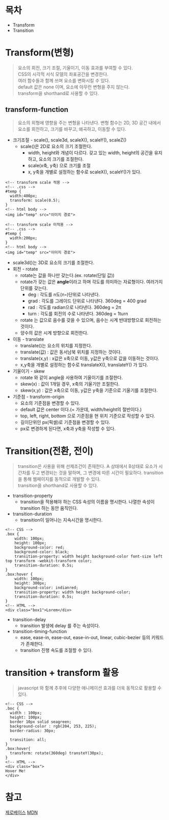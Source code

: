 # 목차
- Transform
- Transition
# Transform(변형)
> 요소의 회전, 크기 조절, 기울이기, 이동 효과를 부여할 수 있다.  
> CSS의 시각적 서식 모델의 좌표공간을 변경한다.  
> 여러 함수들과 함께 쓰며 요소를 변화시킬 수 있다.  
> default 값은 none 이며, 요소에 아무런 변형을 주지 않는다.  
> transform을 shorthand로 사용할 수 있다.
## transform-function
> 요소의 외형에 영향을 주는 변형을 나타낸다. 
> 변형 함수는 2D, 3D 공간 내에서 요소를 회전하고, 크기를 바꾸고, 왜곡하고, 이동할 수 있다.
- 크기조절 - scale(), scale3d, scaleX(), scaleY(), scaleZ()
  - scale()은 2D로 요소의 크기 조절한다.
    - width, height와 개념이 다르다. 갖고 있는 width, height의 공간을 유지하고, 요소의 크기를 조절한다.
    - scale(x축, y축) 으로 크기를 조절
    - x, y축을 개별로 설정하는 함수로 scaleX(), scaleY()가 있다.
```
<!-- transform scale 적용 -->
<!-- .css -->
#temp {
  width:400px;
  transform: scale(0.5);
}
<!-- html body -->
<img id="temp" src="이미지 경로">
```
```
<!-- transform scale 미적용 -->
<!-- .css -->
#temp {
  width:200px;
}
<!-- html body -->
<img id="temp" src="이미지 경로">
```
  - scale3d()는 3D로 요소의 크기를 조절한다.
- 회전 - rotate
  - rotate는 값을 하나만 갖는다.(ex. rotate(단일 값))
  - rotate가 갖는 값은 **angle**이라고 하며 각도를 의미하는 자료형이다. 여러가지 단위를 갖는다.
    - deg : 각도를 n도(n◦)단위로 나타낸다. 
    - grad : 각도를 그레이드 단위로 나타낸다. 360deg = 400 grad
    - rad : 각도를 radian으로 나타낸다. 360deg = 2π
    - turn : 각도를 회전의 수로 나타낸다. 360deg = 1turn
  - rotate 는 값으로 음수를 갖을 수 있으며, 음수는 시계 반대방향으로 회전하는 것이다.
  - 양수의 값은 시계 방향으로 회전한다. 
- 이동 - translate
  - translate()는 요소의 위치를 지정한다.
  - translate(값) : 값은 동서남북 위치를 지정하는 것이다.
  - translate(x,y) : x값은 x축으로 이동, y값은 y축으로 값을 이동하는 것이다.
  - x,y축을 개별로 설정하는 함수로 translateX(), translateY() 가 있다. 
- 기울이기 - skew
  - rotate 와 같이 angle을 사용하여 기울이기를 조절한다.
  - skew(x) : 값이 1개일 경우, x축의 기울기만 조절한다.
  - skew(x,y) : 값은 x축으로 이동, y값은 y축을 기준으로 기울기를 조절한다.
- 기준점 - transform-origin
  - 요소의 기준점을 변경할 수 있다.
  - default 값은 center 이다.(= 가운데, width/height의 절반이다.)
  - top, left, right, bottom 으로 기준점을 현 위치 기준으로 작성할 수 있다.
  - 길이단위인 px(픽셀)로 기준점을 변경할 수 있다.
  - px로 변경하게 된다면, x축과 y축을 작성할 수 있다.
# Transition(전환, 전이)
> transition은 사용을 위해 선제조건이 존재한다. 
> A 상태에서 B상태로 요소가 시간차를 두고 변경되는 것을 말하며, 그 변경에 따른 시간이 필요하다.
> transition을 통해 웹페이지를 동적으로 개발할 수 있다.  
> transition을 shorthand로 사용할 수 있다.

- transition-property
  - transition을 적용해야 하는 CSS 속성의 이름을 명시한다. 나열한 속성이 transition 하는 동안 움직인다.
- transition-duration
  - transition이 일어나는 지속시간을 명시한다. 
```
<!-- CSS -->
.box {
    width: 100px;
    height: 100px;
    background-color: red;
    background-color: black;
    transition-property: width height background-color font-size left top transform -webkit-transform color;
    transition-duration: 0.5s;
}
.box:hover {
    width: 100px;
    height: 300px;
    background-color: indianred;
    transition-property: width height background-color;
    transition-duration: 0.5s;
}
<!-- HTML -->
<div class="box1">Lorem</div>
```
- transition-delay
  - transition 발생에 delay 를 주는 속성이다.
- transition-timing-function
  - ease, ease-in, ease-out, ease-in-out, linear, cubic-bezier 등의 키워드가 존재한다.
  - transition 진행 속도를 조절할 수 있다.
# transition + transform 활용
> javascript 와 함께 추후에 다양한 애니메이션 효과를 더욱 동적으로 활용할 수 있다.
```
<!-- CSS -->
.boc {
  width : 100px;
  height: 100px;
  border 10px solid seagreen;
  background-color : rgb(204, 253, 225);
  border-radius: 30px;

  transition: all;
}
.box:hover{
  transform: rotate(360deg) transteY(30px);
}
<!-- HTML -->
<div class="box">
Hover Me!
</div>
```
# 참고
[제로베이스](https://zero-base.co.kr)
[MDN](https://developer.mozilla.org/ko/docs/Web/CSS/CSS_Transitions/Using_CSS_transitions)
